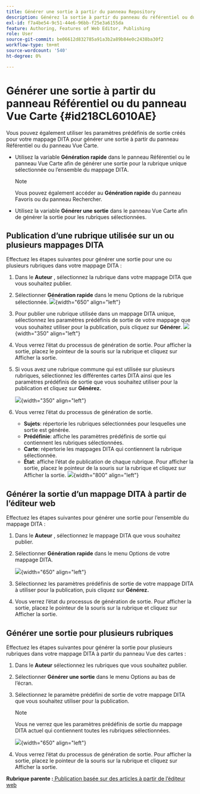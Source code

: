 ```yaml
---
title: Générer une sortie à partir du panneau Repository
description: Générez la sortie à partir du panneau du référentiel ou du panneau Vue Carte dans AEM Guides. Découvrez comment publier une rubrique utilisée sur un ou plusieurs mappages DITA ou générer une sortie pour plusieurs rubriques.
exl-id: f7a4be54-9c51-44e6-96bb-f25e3a6155da
feature: Authoring, Features of Web Editor, Publishing
role: User
source-git-commit: be06612d832785a91a3b2a89b84e0c2438ba30f2
workflow-type: tm+mt
source-wordcount: '540'
ht-degree: 0%

---
```


# Générer une sortie à partir du panneau Référentiel ou du panneau Vue Carte {#id218CL6010AE}

Vous pouvez également utiliser les paramètres prédéfinis de sortie créés pour votre mappage DITA pour générer une sortie à partir du panneau Référentiel ou du panneau Vue Carte.

- Utilisez la variable **Génération rapide** dans le panneau Référentiel ou le panneau Vue Carte afin de générer une sortie pour la rubrique unique sélectionnée ou l’ensemble du mappage DITA.

  >[!NOTE]
  >
  > Vous pouvez également accéder au **Génération rapide** du panneau Favoris ou du panneau Rechercher.

- Utilisez la variable **Générer une sortie** dans le panneau Vue Carte afin de générer la sortie pour les rubriques sélectionnées.

## Publication d’une rubrique utilisée sur un ou plusieurs mappages DITA

Effectuez les étapes suivantes pour générer une sortie pour une ou plusieurs rubriques dans votre mappage DITA :

1. Dans le **Auteur** , sélectionnez la rubrique dans votre mappage DITA que vous souhaitez publier.

1. Sélectionner **Génération rapide** dans le menu Options de la rubrique sélectionnée.
   ![](images/select-topic-options-menu_cs.png){width="650" align="left"}

1. Pour publier une rubrique utilisée dans un mappage DITA unique, sélectionnez les paramètres prédéfinis de sortie de votre mappage que vous souhaitez utiliser pour la publication, puis cliquez sur **Générer**.
   ![](images/select-preset_cs.png){width="350" align="left"}

1. Vous verrez l’état du processus de génération de sortie. Pour afficher la sortie, placez le pointeur de la souris sur la rubrique et cliquez sur Afficher la sortie.

1. Si vous avez une rubrique commune qui est utilisée sur plusieurs rubriques, sélectionnez les différentes cartes DITA ainsi que les paramètres prédéfinis de sortie que vous souhaitez utiliser pour la publication et cliquez sur **Générez.**

   ![](images/select-preset-multiple-maps_cs.png){width="350" align="left"}

1. Vous verrez l’état du processus de génération de sortie.

   - **Sujets**: répertorie les rubriques sélectionnées pour lesquelles une sortie est générée.
   - **Prédéfinie**: affiche les paramètres prédéfinis de sortie qui contiennent les rubriques sélectionnées.
   - **Carte**: répertorie les mappages DITA qui contiennent la rubrique sélectionnée.
   - **État**: affiche l’état de publication de chaque rubrique.
Pour afficher la sortie, placez le pointeur de la souris sur la rubrique et cliquez sur Afficher la sortie.
     ![](images/output-multiple-maps_cs.png){width="800" align="left"}


## Générer la sortie d’un mappage DITA à partir de l’éditeur web

Effectuez les étapes suivantes pour générer une sortie pour l’ensemble du mappage DITA :

1. Dans le **Auteur** , sélectionnez le mappage DITA que vous souhaitez publier.

1. Sélectionner **Génération rapide** dans le menu Options de votre mappage DITA.

   ![](images/select-map-options-menu_cs.png){width="650" align="left"}

1. Sélectionnez les paramètres prédéfinis de sortie de votre mappage DITA à utiliser pour la publication, puis cliquez sur **Générez.**

1. Vous verrez l’état du processus de génération de sortie. Pour afficher la sortie, placez le pointeur de la souris sur la rubrique et cliquez sur Afficher la sortie.


## Générer une sortie pour plusieurs rubriques

Effectuez les étapes suivantes pour générer la sortie pour plusieurs rubriques dans votre mappage DITA à partir du panneau Vue des cartes :

1. Dans le **Auteur** sélectionnez les rubriques que vous souhaitez publier.

1. Sélectionner **Générer une sortie** dans le menu Options au bas de l’écran.

1. Sélectionnez le paramètre prédéfini de sortie de votre mappage DITA que vous souhaitez utiliser pour la publication.

   >[!NOTE]
   >
   > Vous ne verrez que les paramètres prédéfinis de sortie du mappage DITA actuel qui contiennent toutes les rubriques sélectionnées.

   ![](images/generate-output-multiple-topics_cs.png){width="650" align="left"}

1. Vous verrez l’état du processus de génération de sortie. Pour afficher la sortie, placez le pointeur de la souris sur la rubrique et cliquez sur Afficher la sortie.


**Rubrique parente :**[ Publication basée sur des articles à partir de l’éditeur web](web-editor-article-publishing.md)
